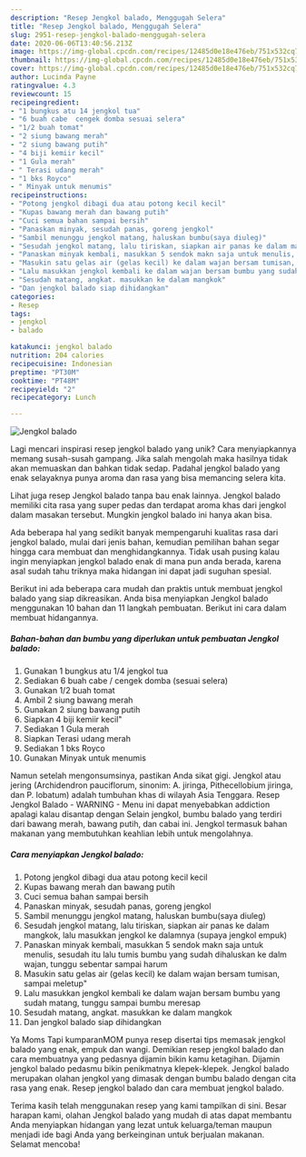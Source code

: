 ```yaml
---
description: "Resep Jengkol balado, Menggugah Selera"
title: "Resep Jengkol balado, Menggugah Selera"
slug: 2951-resep-jengkol-balado-menggugah-selera
date: 2020-06-06T13:40:56.213Z
image: https://img-global.cpcdn.com/recipes/12485d0e18e476eb/751x532cq70/jengkol-balado-foto-resep-utama.jpg
thumbnail: https://img-global.cpcdn.com/recipes/12485d0e18e476eb/751x532cq70/jengkol-balado-foto-resep-utama.jpg
cover: https://img-global.cpcdn.com/recipes/12485d0e18e476eb/751x532cq70/jengkol-balado-foto-resep-utama.jpg
author: Lucinda Payne
ratingvalue: 4.3
reviewcount: 15
recipeingredient:
- "1 bungkus atu 14 jengkol tua"
- "6 buah cabe  cengek domba sesuai selera"
- "1/2 buah tomat"
- "2 siung bawang merah"
- "2 siung bawang putih"
- "4 biji kemiir kecil"
- "1 Gula merah"
- " Terasi udang merah"
- "1 bks Royco"
- " Minyak untuk menumis"
recipeinstructions:
- "Potong jengkol dibagi dua atau potong kecil kecil"
- "Kupas bawang merah dan bawang putih"
- "Cuci semua bahan sampai bersih"
- "Panaskan minyak, sesudah panas, goreng jengkol"
- "Sambil menunggu jengkol matang, haluskan bumbu(saya diuleg)"
- "Sesudah jengkol matang, lalu tiriskan, siapkan air panas ke dalam mangkok, lalu masukkan jengkol ke dalamnya (supaya jengkol empuk)"
- "Panaskan minyak kembali, masukkan 5 sendok makn saja untuk menulis, sesudah itu lalu tumis bumbu yang sudah dihaluskan ke dalm wajan, tunggu sebentar sampai harum"
- "Masukin satu gelas air (gelas kecil) ke dalam wajan bersam tumisan, sampai meletup&#34;"
- "Lalu masukkan jengkol kembali ke dalam wajan bersam bumbu yang sudah matang, tunggu sampai bumbu meresap"
- "Sesudah matang, angkat. masukkan ke dalam mangkok"
- "Dan jengkol balado siap dihidangkan"
categories:
- Resep
tags:
- jengkol
- balado

katakunci: jengkol balado 
nutrition: 204 calories
recipecuisine: Indonesian
preptime: "PT30M"
cooktime: "PT48M"
recipeyield: "2"
recipecategory: Lunch

---
```



![Jengkol balado](https://img-global.cpcdn.com/recipes/12485d0e18e476eb/751x532cq70/jengkol-balado-foto-resep-utama.jpg)

Lagi mencari inspirasi resep jengkol balado yang unik? Cara menyiapkannya memang susah-susah gampang. Jika salah mengolah maka hasilnya tidak akan memuaskan dan bahkan tidak sedap. Padahal jengkol balado yang enak selayaknya punya aroma dan rasa yang bisa memancing selera kita.

Lihat juga resep Jengkol balado tanpa bau enak lainnya. Jengkol balado memiliki cita rasa yang super pedas dan terdapat aroma khas dari jengkol dalam masakan tersebut. Mungkin jengkol balado ini hanya akan bisa.

Ada beberapa hal yang sedikit banyak mempengaruhi kualitas rasa dari jengkol balado, mulai dari jenis bahan, kemudian pemilihan bahan segar hingga cara membuat dan menghidangkannya. Tidak usah pusing kalau ingin menyiapkan jengkol balado enak di mana pun anda berada, karena asal sudah tahu triknya maka hidangan ini dapat jadi suguhan spesial.


Berikut ini ada beberapa cara mudah dan praktis untuk membuat jengkol balado yang siap dikreasikan. Anda bisa menyiapkan Jengkol balado menggunakan 10 bahan dan 11 langkah pembuatan. Berikut ini cara dalam membuat hidangannya.

<!--inarticleads1-->

##### Bahan-bahan dan bumbu yang diperlukan untuk pembuatan Jengkol balado:

1. Gunakan 1 bungkus atu 1/4 jengkol tua
1. Sediakan 6 buah cabe / cengek domba (sesuai selera)
1. Gunakan 1/2 buah tomat
1. Ambil 2 siung bawang merah
1. Gunakan 2 siung bawang putih
1. Siapkan 4 biji kemiir kecil&#34;
1. Sediakan 1 Gula merah
1. Siapkan  Terasi udang merah
1. Sediakan 1 bks Royco
1. Gunakan  Minyak untuk menumis


Namun setelah mengonsumsinya, pastikan Anda sikat gigi. Jengkol atau jering (Archidendron pauciflorum, sinonim: A. jiringa, Pithecellobium jiringa, dan P. lobatum) adalah tumbuhan khas di wilayah Asia Tenggara. Resep Jengkol Balado - WARNING - Menu ini dapat menyebabkan addiction apalagi kalau disantap dengan Selain jengkol, bumbu balado yang terdiri dari bawang merah, bawang putih, dan cabai ini. Jengkol termasuk bahan makanan yang membutuhkan keahlian lebih untuk mengolahnya. 

<!--inarticleads2-->

##### Cara menyiapkan Jengkol balado:

1. Potong jengkol dibagi dua atau potong kecil kecil
1. Kupas bawang merah dan bawang putih
1. Cuci semua bahan sampai bersih
1. Panaskan minyak, sesudah panas, goreng jengkol
1. Sambil menunggu jengkol matang, haluskan bumbu(saya diuleg)
1. Sesudah jengkol matang, lalu tiriskan, siapkan air panas ke dalam mangkok, lalu masukkan jengkol ke dalamnya (supaya jengkol empuk)
1. Panaskan minyak kembali, masukkan 5 sendok makn saja untuk menulis, sesudah itu lalu tumis bumbu yang sudah dihaluskan ke dalm wajan, tunggu sebentar sampai harum
1. Masukin satu gelas air (gelas kecil) ke dalam wajan bersam tumisan, sampai meletup&#34;
1. Lalu masukkan jengkol kembali ke dalam wajan bersam bumbu yang sudah matang, tunggu sampai bumbu meresap
1. Sesudah matang, angkat. masukkan ke dalam mangkok
1. Dan jengkol balado siap dihidangkan


Ya Moms Tapi kumparanMOM punya resep disertai tips memasak jengkol balado yang enak, empuk dan wangi. Demikian resep jengkol balado dan cara membuatnya yang pedasnya dijamin bikin kamu ketagihan. Dijamin jengkol balado pedasmu bikin penikmatnya klepek-klepek. Jengkol balado merupakan olahan jengkol yang dimasak dengan bumbu balado dengan cita rasa yang enak. Resep jengkol balado dan cara membuat jengkol balado. 

Terima kasih telah menggunakan resep yang kami tampilkan di sini. Besar harapan kami, olahan Jengkol balado yang mudah di atas dapat membantu Anda menyiapkan hidangan yang lezat untuk keluarga/teman maupun menjadi ide bagi Anda yang berkeinginan untuk berjualan makanan. Selamat mencoba!
